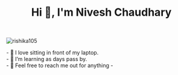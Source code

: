 <h1 align="center">Hi 👋, I'm Nivesh Chaudhary</h1><br>
 <p align="left"> <img src="https://komarev.com/ghpvc/?username=Nivesh2003&label=Profile%20views&color=0e75b6&style=flat" alt="rishika105" /> </p>
- 👀 I love sitting in front of my laptop.<br>
- 🌱 I’m learning as days pass by. <br>
- 💞️ Feel free to reach me out for anything 
-

<!---
Nivesh2003/Nivesh2003 is a ✨ special ✨ repository because its `README.md` (this file) appears on your GitHub profile.
You can click the Preview link to take a look at your changes.
--->
